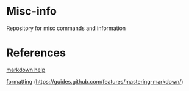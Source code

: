 # Misc-info
Repository for misc commands and information

# References
[markdown help](https://github.com/adam-p/markdown-here/wiki/Markdown-Cheatsheet)

[formatting](https://help.github.com/articles/basic-writing-and-formatting-syntax/)
(https://guides.github.com/features/mastering-markdown/)
